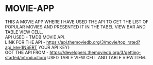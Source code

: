 # MOVIE-APP
THIS A MOVIE APP WHERE I HAVE USED THE API TO GET THE LIST OF POPULAR MOVIES AND PRESENTED IT IN THE TABEL VIEW BAR AND TABLE VIEW CELL.\
API USED - TMDB MOVIE API.\
LINK FOR THE API - https://api.themoviedb.org/3/movie/top_rated?api_key{INSERT YOUR API KEY}\
GOT THE API FROM - https://developers.themoviedb.org/3/getting-started/introduction\
USED TABLE VIEW CELL AND TABLE VIEW ITEM.
